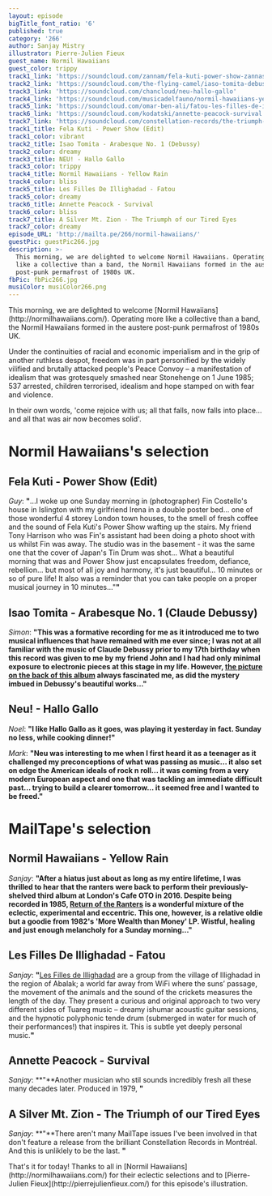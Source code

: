 ```yaml
---
layout: episode
bigTitle_font_ratio: '6'
published: true
category: '266'
author: Sanjay Mistry
illustrator: Pierre-Julien Fieux
guest_name: Normil Hawaiians
guest_color: trippy
track1_link: 'https://soundcloud.com/zannam/fela-kuti-power-show-zannas-secret-arp-edit'
track2_link: 'https://soundcloud.com/the-flying-camel/iaso-tomita-debussy-arabesque'
track3_link: 'https://soundcloud.com/chancloud/neu-hallo-gallo'
track4_link: 'https://soundcloud.com/musicadelfauno/normil-hawaiians-yellow-rain'
track5_link: 'https://soundcloud.com/omar-ben-ali/fatou-les-filles-de-illighadad'
track6_link: 'https://soundcloud.com/kodatski/annette-peacock-survival'
track7_link: 'https://soundcloud.com/constellation-records/the-triumph-of-our-tired-eyes'
track1_title: Fela Kuti - Power Show (Edit)
track1_color: vibrant
track2_title: Isao Tomita - Arabesque No. 1 (Debussy)
track2_color: dreamy
track3_title: NEU! - Hallo Gallo
track3_color: trippy
track4_title: Normil Hawaiians - Yellow Rain
track4_color: bliss
track5_title: Les Filles De Illighadad - Fatou
track5_color: dreamy
track6_title: Annette Peacock - Survival
track6_color: bliss
track7_title: A Silver Mt. Zion - The Triumph of our Tired Eyes
track7_color: dreamy
episode_URL: 'http://mailta.pe/266/normil-hawaiians/'
guestPic: guestPic266.jpg
description: >-
  This morning, we are delighted to welcome Normil Hawaiians. Operating more
  like a collective than a band, the Normil Hawaiians formed in the austere
  post-punk permafrost of 1980s UK.
fbPic: fbPic266.jpg
musiColor: musiColor266.png
---
```

<p id="introduction">This morning, we are delighted to welcome [Normil Hawaiians](http://normilhawaiians.com/). Operating more like a collective than a band, the Normil Hawaiians formed in the austere post-punk permafrost of 1980s UK.</p>
<p>Under the continuities of racial and economic imperialism and in the grip of another ruthless despot, freedom was in part personified by the widely vilified and brutally attacked people's Peace Convoy – a manifestation of idealism that was grotesquely smashed near Stonehenge on 1 June 1985; 537 arrested, children terrorised, idealism and hope stamped on with fear and violence.</p>
<p>In their own words, 'come rejoice with us; all that falls, now falls into place... and all that was air now becomes solid'.</p>

# Normil Hawaiians's selection


## Fela Kuti - Power Show (Edit)
_Guy_: **"**...I woke up one Sunday morning in (photographer) Fin Costello's house in Islington with my girlfriend Irena in a double poster bed... one of those wonderful 4 storey London town houses, to the smell of fresh coffee and the sound of Fela Kuti's Power Show wafting up the stairs. My friend Tony Harrison who was Fin's assistant had been doing a photo shoot with us whilst Fin was away. The studio was in the basement - it was the same one that the cover of Japan's Tin Drum was shot... What a beautiful morning that was and Power Show just encapsulates freedom, defiance, rebellion... but most of all joy and harmony, it's just beautiful... 10 minutes or so of pure life! It also was a reminder that you can take people on a proper musical journey in 10 minutes..."**"**

## Isao Tomita - Arabesque No. 1 (Claude Debussy)
_Simon_: **"**This was a formative recording for me as it introduced me to two musical influences that have remained with me ever since; I was not at all familiar with the music of Claude Debussy prior to my 17th birthday when this record was given to me by my friend John and I had had only minimal exposure to electronic pieces at this stage in my life. However, [the picture on the back of this album](http://assets.coolhunting.com/coolhunting/chad-assets/cover_photos/2016/5/572ffff26232620012010000/large.jpg?1462763505) always fascinated me, as did the mystery imbued in Debussy's beautiful works...**"**

## Neu! - Hallo Gallo
_Noel_: **"**I like Hallo Gallo as it goes, was playing it yesterday in fact. Sunday no less, while cooking dinner!**"**

_Mark_: **"**Neu was interesting to me when I first heard it as a teenager as it challenged my preconceptions of what was passing as music... it also set on edge the American ideals of rock n roll... it was coming from a very modern European aspect and one that was tackling an immediate difficult past... trying to build a clearer tomorrow... it seemed free and I wanted to be freed.**"**

# MailTape's selection

## Normil Hawaiians - Yellow Rain
_Sanjay_: **"**After a hiatus just about as long as my entire lifetime, I was thrilled to hear that the ranters were back to perform their previously-shelved third album at London's Cafe OTO in 2016. Despite being recorded in 1985, [Return of the Ranters](http://music.normilhawaiians.com/) is a wonderful mixture of the eclectic, experimental and eccentric. This one, however, is a relative oldie but a goodie from 1982's 'More Wealth than Money' LP. Wistful, healing and just enough melancholy for a Sunday morning...**"**

## Les Filles De Illighadad - Fatou
_Sanjay_: **"**[Les Filles de Illighadad](https://www.facebook.com/Illighadad/) are a group from the village of Illighadad in the region of Abalak; a world far away from WiFi where the suns’ passage, the movement of the animals and the sound of the crickets measures the length of the day. They present a curious and original approach to two very different sides of Tuareg music – dreamy ishumar acoustic guitar sessions, and the hypnotic polyphonic tende drum (submerged in water for much of their performances!) that inspires it. This is subtle yet deeply personal music.**"**

## Annette Peacock - Survival
_Sanjay_: **"**Another musician who stil sounds incredibly fresh all these many decades later. Produced in 1979, **"**

## A Silver Mt. Zion - The Triumph of our Tired Eyes
_Sanjay_: **"**There aren't many MailTape issues I've been involved in that don't feature a release from the brilliant Constellation Records in Montréal. And this is unliklely to be the last. **"**

<p id="outroduction">That's it for today! Thanks to all in [Normil Hawaiians](http://normilhawaiians.com/) for their eclectic selections and to [Pierre-Julien Fieux](http://pierrejulienfieux.com/) for this episode's illustration.</p>
